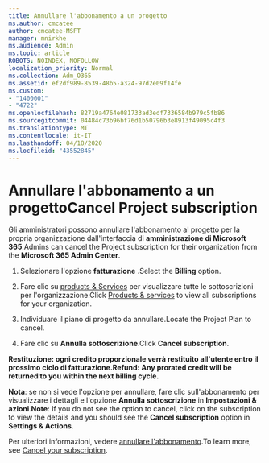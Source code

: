 ```yaml
---
title: Annullare l'abbonamento a un progetto
ms.author: cmcatee
author: cmcatee-MSFT
manager: mnirkhe
ms.audience: Admin
ms.topic: article
ROBOTS: NOINDEX, NOFOLLOW
localization_priority: Normal
ms.collection: Adm_O365
ms.assetid: ef2df989-8539-48b5-a324-97d2e09f14fe
ms.custom:
- "1400001"
- "4722"
ms.openlocfilehash: 82719a4764e081733ad3edf7336584b979c5fb86
ms.sourcegitcommit: 04484c73b96bf76d1b50796b3e8913f49095c4f3
ms.translationtype: MT
ms.contentlocale: it-IT
ms.lasthandoff: 04/18/2020
ms.locfileid: "43552845"
---
```

# <a name="cancel-project-subscription"></a><span data-ttu-id="c731c-102">Annullare l'abbonamento a un progetto</span><span class="sxs-lookup"><span data-stu-id="c731c-102">Cancel Project subscription</span></span>

<span data-ttu-id="c731c-103">Gli amministratori possono annullare l'abbonamento al progetto per la propria organizzazione dall'interfaccia di **amministrazione di Microsoft 365**.</span><span class="sxs-lookup"><span data-stu-id="c731c-103">Admins can cancel the Project subscription for their organization from the **Microsoft 365 Admin Center**.</span></span> 

1. <span data-ttu-id="c731c-104">Selezionare l'opzione **fatturazione** .</span><span class="sxs-lookup"><span data-stu-id="c731c-104">Select the **Billing** option.</span></span>

2. <span data-ttu-id="c731c-105">Fare clic su [products & Services](https://admin.microsoft.com/AdminPortal/Home?adminportal=1&msCV=%2BbOQtMNsz0ei8f5z.0.36#/subscriptions) per visualizzare tutte le sottoscrizioni per l'organizzazione.</span><span class="sxs-lookup"><span data-stu-id="c731c-105">Click [Products & services](https://admin.microsoft.com/AdminPortal/Home?adminportal=1&msCV=%2BbOQtMNsz0ei8f5z.0.36#/subscriptions) to view all subscriptions for your organization.</span></span>

3. <span data-ttu-id="c731c-106">Individuare il piano di progetto da annullare.</span><span class="sxs-lookup"><span data-stu-id="c731c-106">Locate the Project Plan to cancel.</span></span>

4. <span data-ttu-id="c731c-107">Fare clic su **Annulla sottoscrizione**.</span><span class="sxs-lookup"><span data-stu-id="c731c-107">Click **Cancel subscription**.</span></span>

<span data-ttu-id="c731c-108">**Restituzione: ogni credito proporzionale verrà restituito all'utente entro il prossimo ciclo di fatturazione.**</span><span class="sxs-lookup"><span data-stu-id="c731c-108">**Refund: Any prorated credit will be returned to you within the next billing cycle.**</span></span> 

<span data-ttu-id="c731c-109">**Nota**: se non si vede l'opzione per annullare, fare clic sull'abbonamento per visualizzare i dettagli e l'opzione **Annulla sottoscrizione** in **Impostazioni & azioni**.</span><span class="sxs-lookup"><span data-stu-id="c731c-109">**Note**: If you do not see the option to cancel, click on the subscription to view the details and you should see the **Cancel subscription** option in **Settings & Actions**.</span></span> 

<span data-ttu-id="c731c-110">Per ulteriori informazioni, vedere [annullare l'abbonamento](https://docs.microsoft.com/office365/admin/subscriptions-and-billing/cancel-your-subscription).</span><span class="sxs-lookup"><span data-stu-id="c731c-110">To learn more, see [Cancel your subscription](https://docs.microsoft.com/office365/admin/subscriptions-and-billing/cancel-your-subscription).</span></span> 
